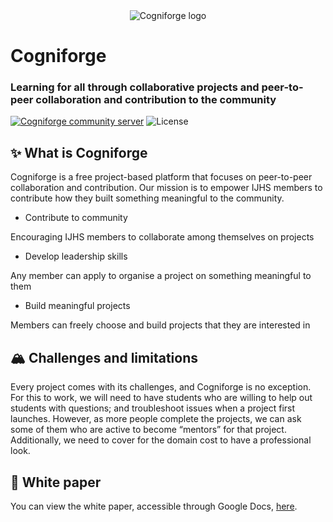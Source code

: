 <div align="center">
	<img src="https://user-images.githubusercontent.com/92656878/158056688-76bdf069-1697-438c-a5a7-8c3af130a9de.svg" alt="Cogniforge logo" />
</div>


# Cogniforge
### Learning for all through collaborative projects and peer-to-peer collaboration and contribution to the community
<a href="https://discord.gg/NFRzZkqZDR"><img src="https://img.shields.io/discord/950163775850422292?color=purple&logo=discord&logoColor=white" alt="Cogniforge community server" /></a>
<img src="https://img.shields.io/github/license/Cytronicode/Cogniforge?color=yellow" alt="License" />

## ✨ What is Cogniforge
Cogniforge is a free project-based platform that focuses on peer-to-peer collaboration and contribution. Our mission is to empower IJHS members to contribute how they built something meaningful to the community. 

- Contribute to community

Encouraging IJHS members to collaborate among themselves on projects

- Develop leadership skills

Any member can apply to organise a project on something meaningful to them

- Build meaningful projects

Members can freely choose and build projects that they are interested in


## 🏔 Challenges and limitations
Every project comes with its challenges, and Cogniforge is no exception. For this to work, we will need to have students who are willing to help out students with questions; and troubleshoot issues when a project first launches. However, as more people complete the projects, we can ask some of them who are active to become “mentors” for that project. Additionally, we need to cover for the domain cost to have a professional look.

## 📄 White paper
You can view the white paper, accessible through Google Docs, [here](https://docs.google.com/document/d/143tct4KuJRaBZk2vXSX6-uL8YeTEhmcgVMyMWVu-K64/edit?usp=sharing).

